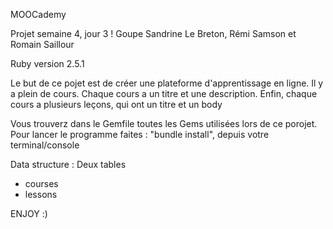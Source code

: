 MOOCademy

Projet semaine 4, jour 3 !
Goupe Sandrine Le Breton, Rémi Samson et Romain Saillour

Ruby version 2.5.1

Le but de ce pojet est de créer une plateforme d'apprentissage en ligne. Il y a plein de cours. Chaque cours a un titre et une description. Enfin, chaque cours a plusieurs leçons, qui ont un titre et un body

Vous trouverz dans le Gemfile toutes les Gems utilisées lors de ce porojet. Pour lancer le programme faites : "bundle install", depuis votre terminal/console

Data structure :
Deux tables
  - courses
  - lessons

ENJOY :)

